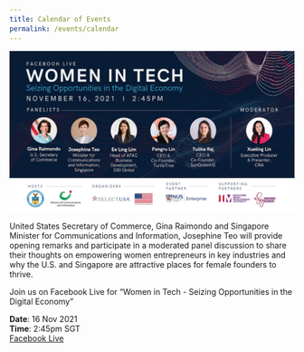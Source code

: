 ```yaml
---
title: Calendar of Events
permalink: /events/calendar
---
```


<a name="top"></a>

<a href="https://lnkd.in/giQZckqR"><img src="/images/calendar/fb_live_digital_economy.jpeg" /></a>

United States Secretary of Commerce, Gina Raimondo and Singapore Minister for Communications and Information, Josephine Teo will provide opening remarks and participate in a moderated panel discussion to share their thoughts on empowering women entrepreneurs in key industries and why the U.S. and Singapore are attractive places for female founders to thrive.

Join us on Facebook Live for “Women in Tech - Seizing Opportunities in the Digital Economy”

<strong>Date</strong>: 16 Nov 2021<br/>
<strong>Time</strong>: 2:45pm SGT<br/>
[Facebook Live](https://lnkd.in/giQZckqR)